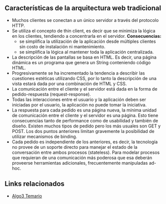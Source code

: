 Características de la arquitectura web tradicional
--------------------------------------------------

-   Muchos clientes se conectan a un único servidor a través del protocolo HTTP.
-   Se utiliza el concepto de thin client, es decir que se minimiza la lógica en los clientes, tendiendo a concentrarla en el servidor. **Consecuencias:**
    -   se simplifica la utilización de la aplicación desde múltiples clientes sin costo de instalación ni mantenimiento.
    -   se simplifica la lógica al mantener toda la aplicación centralizada.
-   La descripción de las pantallas se basa en HTML. Es decir, una página dinámica es un programa que genera un String conteniendo código HTML.
-   Progresivamente se ha incrementado la tendencia a describir las cuestiones estéticas utilizando CSS, por lo tanto la descripción de una vista estará dada por una combinación de HTML y CSS.
-   La comunicación entre el cliente y el servidor está dada en la forma de pedido-respuesta (request-response).
-   Todas las interacciones entre el usuario y la aplicación deben ser iniciadas por el usuario, la aplicación no puede tomar la iniciativa.
-   La respuesta para cada pedido es una página nueva, la mínima unidad de comunicación entre el cliente y el servidor es una página. Esto tiene consecuencias tanto de performance como de usabilidad y también de diseño. Existen muchos tipos de pedido pero los más usuales son GET y POST. Los dos puntos anteriores limitan gravemente la posibilidad de utilizar mecanismos de binding.
-   Cada pedido es independiente de los anteriores, es decir, la tecnología no provee de un soporte directo para manejar el estado de la conversación entre ambos procesos (stateless). Para modelar procesos que requieran de una comunicación más poderosa que esa deberán proveerse herramientas adicionales, frecuentemente manipuladas ad-hoc.

Links relacionados
------------------

-   [Algo3 Temario](algo3-temario.md)

